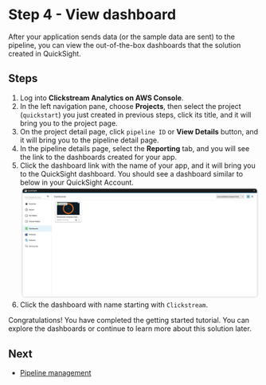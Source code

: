 # Step 4 - View dashboard
After your application sends data (or the sample data are sent) to the pipeline, you can view the out-of-the-box dashboards that the solution created in QuickSight.

## Steps

1. Log into **Clickstream Analytics on AWS Console**.
2. In the left navigation pane, choose **Projects**, then select the project (`quickstart`) you just created in previous steps, click its title, and it will bring you to the project page.
2. On the project detail page, click `pipeline ID` or **View Details** button, and it will bring you to the pipeline detail page.
3. In the pipeline details page, select the **Reporting** tab, and you will see the link to the dashboards created for your app.
4. Click the dashboard link with the name of your app, and it will bring you to the QuickSight dashboard. You should see a dashboard similar to below in your QuickSight Account.
    ![qs-dashboard](../images/get-started/qs-dashboard.png)
5. Click the dashboard with name starting with `Clickstream`.


Congratulations! You have completed the getting started tutorial. You can explore the dashboards or continue to learn more about this solution later.

## Next

* [Pipeline management](../pipeline-mgmt/index.md)